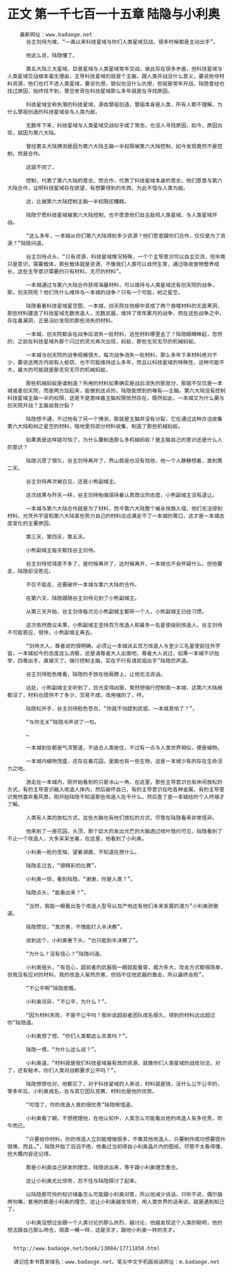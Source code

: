 # 正文 第一千七百一十五章 陆隐与小利奥
        最新网址：www.badaoge.net
          谷主剑侍为难，“一直以来科技星域与你们人类星域交战，很多时候都是主动出手”。
      
          他这么说，陆隐懂了。
      
          第五大陆三大星域，巨兽星域与人类星域常年交战，彼此存在很多矛盾，但科技星域与人类星域交战根本毫无理由，主导科技星域的就是个主脑，跟人类开战没什么意义，要说抢夺材料资源，他们也打不进人类星域，要说仇恨，貌似也没什么仇恨，但就是常年开战，陆隐曾经也找过原因，始终找不到，慧空老哥在科技星域那么多年就是在寻找原因。
      
          科技星域全称失落的科技星域，源自慧祖创造，慧祖本身是人类，所有人都不理解，为什么慧祖创造的科技星域会与人类为敌。
      
          无数年下来，科技星域与人类星域交战似乎成了常态，也没人寻找原因，如今，原因出现，就因为第六大陆。
      
          曾经第五大陆猜测是因为第六大陆主脑一半权限被第六大陆控制，如今发现竟然不是控制，而是合作。
      
          这就不同了。
      
          控制，代表了第六大陆的意志，而合作，代表了科技星域本身的意志，他们愿意与第六大陆合作，证明科技星域存在欲望，有想要得到的东西，为此不惜与人类为敌。
      
          这，比被第六大陆控制主脑一半权限还糟糕。
      
          陆隐宁愿科技星域被第六大陆控制，也不愿意他们自主敌视人类星域，与人类星域开战。
      
          “这么多年，一本城从你们第六大陆得到多少资源？他们愿意跟你们合作，仅仅是为了资源？”陆隐问道。
      
          谷主剑侍点头，“只有资源，科技星域情况特殊，一个个主导意识可以自主交流，但毕竟只是意识，需要载体，那些载体就是资源，不像我们人类可以自然生育，通过吸收食物营养成长，这些主导意识需要的只有材料，无尽的材料”。
      
          一本城通过与第六大陆合作获得海量材料，可以维持与人类星域还有创天院的战争，那，创天院呢？他们凭什么维持与一本城的战争？只有一个可能，树之星空。
      
          陆隐看着科技星域星空图，一本城，创天院在他眼中变成了两个吞噬材料的无底黑洞，那些材料建造了科技星域无数改造人，无数武器，维持了常年累月的战争，而在这些战争之中，存在着漏洞，正是浣纱发现的那些消失的材料。
      
          一本城，创天院都会在战争后消失一批材料，这些材料哪里去了？陆隐眼睛眯起，忽然的，之前在科技星域外那个闪过的灵光再次出现，蚂蚁，那些无穷无尽的机械蚂蚁。
      
          一本城与创天院的战争规模很大，每次战争消失一批材料，那么多年下来材料绝对不少，要说这两方内部有人偷窃，也不可能维持这么多年，而且以科技星域的特殊性，这种可能不大，最大的可能就是那无穷无尽的机械蚂蚁。
      
          那些机械蚂蚁是谁制造？所用的材料如果确实是战后消失的那部分，那就不仅仅是一本城或者创天院，而是两方加起来，能做到这点的，陆隐能想到的唯有——主脑。第六大陆没有控制科技星域主脑一半的权限，这是不是意味着主脑权限依然存在，既然如此，一本城又为什么要与创天院开战？主脑自我分裂？
      
          陆隐想不通，不过他有了另一个猜测，那就是主脑并没有分裂，它在通过这种办法收集第六大陆和树之星空的材料，暗地里将部分材料收集，制造了那些机械蚂蚁。
      
          如果真是这样就可怕了，为什么要制造那么多机械蚂蚁？是主脑自己的意识还是什么人的意识？
      
          陆隐沉思了很久，谷主剑侍离开了，界山首座也没有找他，他一个人静静想着，直到第二天。
      
          谷主剑侍再次被召见，还是小熊副城主。
      
          这次结果与昨天一样，谷主剑侍勉强保持着认真商议的态度，小熊副城主没有退让。
      
          一本城与第六大陆合作就是为了材料，而今第六大陆整个被永恒族入侵，他们无法得到材料，光凭外宇宙和第六大陆某些势力自己的材料远远满足不了一本城的胃口，这才是一本城态度变化的主要原因。
      
          第三天，第四天，第五天。
      
          小熊副城主每天都找谷主剑侍。
      
          谷主剑侍觉得差不多了，是时候离开了，这时候离开，一本城也不会怀疑什么，但他要走，陆隐却没答应。
      
          不仅不能走，还要破坏一本城与第六大陆的合作。
      
          在第六天，陆隐跟随谷主剑侍见到了小熊副城主。
      
          从第三天开始，谷主剑侍每次见小熊副城主都带一个人，小熊副城主已经习惯。
      
          这次依然商议未果，小熊副城主坚持百万改造人和最多一名星使级别改造人，谷主剑侍不可能答应，很快，小熊副城主离去。
      
          “剑侍大人，尊者说的很明确，必须让一本城派五百万改造人与至少三名星使前往外宇宙，一本城如今的态度这么消极，还是请尊者大人出面吧，尊者大人说过，如果一本城不识抬举，四尊出手，直接灭了，强行控制主脑，实在不行有请武祖出手”陆隐厉声道。
      
          谷主剑侍脸色难看，陆隐的手放在他肩膀上，让他无法说话。
      
          远处，小熊副城主全听到了，目光变得凶狠，竟然想强行控制我一本城，这第六大陆根都没了，材料也提供不了多少，交易不成，改用强的了，哼。
      
          陆隐松开手，谷主剑侍脸色苍白，“你就不怕提到武祖，一本城真怕了？”。
      
          “与你无关”陆隐冷声说了一句。
      
          …
      
          一本城到处都是气流管道，不适合人类居住，不过有一点与人类世界相似，便是植物。
      
          一本城内植物茂盛，还存在着花园，里面也有一些生物，这是一本城少有的存在生命活力之地。
      
          游走在一本城内，刚开始看到的只是冰山一角，在这里，那些主导意识也有休闲放松的方式，有的主导意识融入改造人体内，然后破坏自己，有的主导意识在吃各种金属，有的主导意识竟然喜欢看风景。刚开始陆隐不知道那些改造人在干什么，然后查了查一本城给的个人终端才了解。
      
          人类有人类的放松方式，这些大脑也有他们放松的方式，尽管在陆隐看来非常怪异。
      
          他来到了一座花园，头顶，那个巨大的发出光芒的大脑透过枝叶隐约可见，陆隐看到了不止一个改造人，大多呆呆坐着，在这里，他看到了小利奥。
      
          小利奥一脸的苦恼，望着湖面，不知道在想什么。
      
          陆隐走过去，“很精彩的比赛”。
      
          小利奥一惊，看到陆隐，“谢谢，你是人类？”。
      
          陆隐点头，“能看出来？”。
      
          “当然，我能一眼看出各个改造人型号以及产地还有他们未来发展的潜力”小利奥骄傲道。
      
          陆隐赞叹，“真厉害，不愧能打入半决赛”。
      
          说到这个，小利奥垂下头，“也只能到半决赛了”。
      
          “为什么？没有信心？”陆隐问道。
      
          小利奥摇头，“有信心，超前者的武器我一眼就能看穿，威力多大，攻击方式都很简单，但我没有应对的材料，我的改造人虽然厉害，但挡不住他武器的轰击，所以最终会败”。
      
          “不公平啊”陆隐感慨。
      
          小利奥诧异，“不公平，为什么？”。
      
          “因为材料失败，不是不公平吗？我听说超前者团队成名很久，得到的材料远远超过你”陆隐道。
      
          小利奥想了想，“你们人类都这么天真吗？”。
      
          陆隐一愣，“为什么这么说？”。
      
          小利奥道，“材料就是我们科技星域最有效的资源，就像你们人类星域的战技功法，对了，还有秘术，你们人类对战都要求公平吗？”。
      
          陆隐想想也对，他都忘了，对于科技星域的人来说，材料就是钱，没什么公不公平的，等多年后，小利奥成名，在与其它团队竞赛，材料也是他的优势。
      
          “可惜了，你的改造人真的很优秀”陆隐惋惜道。
      
          小利奥看了眼，不想搭理他，在他认知中，人类怎么可能看出他的改造人有多优秀，吹牛而已。
      
          “只要给你材料，你的改造人立刻能增强很多，不像其他改造人，只要制作成功想要提升很难，而且…”，陆隐开始了滔滔不绝，他看过当初得自小利奥晶片内的图纸，尽管不太看得懂，但大概内容还记得。
      
          那是小利奥自己研发的理念，陆隐说出来，等于跟小利奥理念重合。
      
          这让小利奥无比惊奇，忍不住与陆隐探讨了起来。
      
          以陆隐那可怜的知识储备怎么可能跟小利奥对答，所以他减少说话，只听不说，偶尔插两句嘴，套用的都是小利奥的理念，这让小利奥越发惊奇，用人类世界的话来说，就是遇到知己了。
      
          小利奥没想过会跟一个人类讨论的那么热烈，越讨论，他越发现这个人类的聪明，他的想法跟自己那么吻合，简直一模一样，这是天才，跟他小利奥一样的天才。
      
      
      http://www.badaoge.net/book/13084/17711850.html
      
      请记住本书首发域名：www.badaoge.net。笔尖中文手机版阅读网址：m.badaoge.net